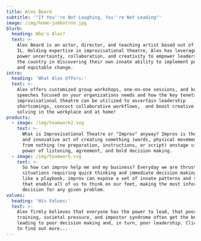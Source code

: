 ```yaml
---
title: Alex Beard
subtitle: '"If You''re Not Laughing, You''re Not Leading"'
image: /img/home-jumbotron.jpg
blurb:
  heading: Who's Alex?
  text: >-
    Alex Beard is an actor, director, and teaching artist based out of Chicago,
    IL. Holding expertise in improvisational theatre, Alex has leveraged the
    power uncertainty, collaboration, and creativity to empower leaders across
    the country in discovering their own innate ability to implement positive
    and equitable change.
intro:
  heading: 'What Alex Offers:'
  text: >-
    Alex offers customized group workshops, one-on-one sessions, and keynote
    speeches focused on your organizations needs and how the key tenets of
    improvisational theatre can be utilized to ascertain leadership
    shortcomings, concoct collaborative workflows,  and boost creative problem
    solving in the workplace and at home! 
products:
  - image: /img/teamwork2.svg
    text: >-
      What is Improvisational Theatre or "Improv" anyway? Improv is the simple
      and innovative act of creating something (words, physical movement, etc.)
      from nothing (no preparation, instructions, or script) onstage via the
      power of listening, agreement, and bold decision making. 
  - image: /img/teamwork.svg
    text: >-
      So how can improv help me and my business? Everyday we are thrust into
      situations requiring quick thinking and immediate decision making. Much
      like a playbook, improv can expose a set of innate patterns and skills
      that enable all of us to think on our feet, making the most informed
      decision for any given problem.
values:
  heading: 'His Values:'
  text: >-
    Alex firmly believes that everyone has the power to lead, that poor
    training, societal pressure, and impostor syndrome often get the best of us,
    leading to poor decision making and, in turn, poor leadership. Click below
    to find out more...
---
```



